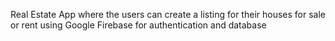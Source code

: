 Real Estate App where the users can create a listing for their houses for sale or rent using Google Firebase for authentication and database
